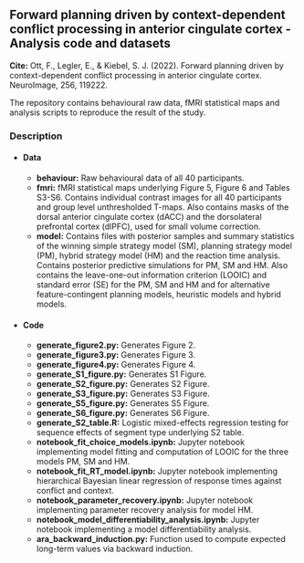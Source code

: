 ## Forward planning driven by context-dependent conflict processing in anterior cingulate cortex - Analysis code and datasets

**Cite:** Ott, F., Legler, E., & Kiebel, S. J. (2022). Forward planning driven by context-dependent conflict processing in anterior cingulate cortex. NeuroImage, 256, 119222.

The repository contains behavioural raw data, fMRI statistical maps and analysis scripts to reproduce the result of the study. 

### Description

* #### Data

  * **behaviour:** Raw behavioural data of all 40 participants.
  * **fmri:**  fMRI statistical maps underlying Figure 5, Figure 6 and Tables S3-S6. Contains individual contrast images for all 40 participants and group level unthresholded T-maps. Also contains masks of the dorsal anterior cingulate cortex (dACC) and the dorsolateral prefrontal cortex (dlPFC), used for small volume correction. 
  * **model:** Contains files with posterior samples and summary statistics of the winning simple strategy model (SM), planning strategy model (PM), hybrid strategy model (HM) and the reaction time analysis. Contains posterior predictive simulations for PM, SM and HM. Also contains the leave-one-out information criterion (LOOIC) and standard error (SE) for the PM, SM and HM and for alternative feature-contingent planning models, heuristic models and hybrid models.

* #### Code

  * **generate_figure2.py:** Generates Figure 2. 
  * **generate_figure3.py:** Generates Figure 3.
  * **generate_figure4.py:** Generates Figure 4.
  * **generate_S1_figure.py:** Generates S1 Figure.
  * **generate_S2_figure.py:** Generates S2 Figure.
  * **generate_S3_figure.py:** Generates S3 Figure.
  * **generate_S5_figure.py:** Generates S5 Figure.
  * **generate_S6_figure.py:** Generates S6 Figure.
  * **generate_S2_table.R:** Logistic mixed-effects regression testing for sequence effects of segment type underlying S2 table.
  * **notebook_fit_choice_models.ipynb:** Jupyter notebook implementing model fitting and computation of LOOIC for the three models PM, SM and HM. 
  * **notebook_fit_RT_model.ipynb:** Jupyter notebook implementing hierarchical Bayesian linear regression of response times against conflict and context.
  * **notebook_parameter_recovery.ipynb:** Jupyter notebook implementing parameter recovery analysis for model HM.
  * **notebook_model_differentiability_analysis.ipynb:** Jupyter notebook implementing a model differentiability analysis.
  * **ara_backward_induction.py:** Function used to compute expected long-term values via backward induction.

